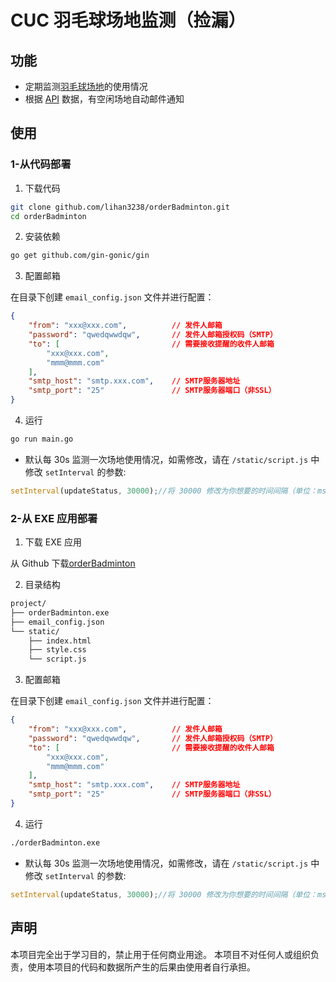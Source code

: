 # CUC 羽毛球场地监测（捡漏）

## 功能

- 定期监测[羽毛球场地](https://workflow.cuc.edu.cn/reservation/fe/site/appointmentscreen?id=1293)的使用情况
- 根据 [API](https://workflow.cuc.edu.cn/reservation/api/resource/large-screen?id=1293) 数据，有空闲场地自动邮件通知

## 使用

### 1-从代码部署

1. 下载代码

```bash
git clone github.com/lihan3238/orderBadminton.git
cd orderBadminton
```

2. 安装依赖

```bash
go get github.com/gin-gonic/gin
```

3. 配置邮箱

在目录下创建 `email_config.json` 文件并进行配置：

```json
{
    "from": "xxx@xxx.com",          // 发件人邮箱
    "password": "qwedqwwdqw",       // 发件人邮箱授权码（SMTP）
    "to": [                         // 需要接收提醒的收件人邮箱
        "xxx@xxx.com",
        "mmm@mmm.com"
    ],
    "smtp_host": "smtp.xxx.com",    // SMTP服务器地址
    "smtp_port": "25"               // SMTP服务器端口（非SSL）
}
```

4. 运行

```bash
go run main.go
```

- 默认每 30s 监测一次场地使用情况，如需修改，请在 `/static/script.js` 中修改 `setInterval` 的参数:

```js
setInterval(updateStatus, 30000);//将 30000 修改为你想要的时间间隔（单位：ms）
```

### 2-从 EXE 应用部署

1. 下载 EXE 应用

从 Github 下载[orderBadminton](https://github.com/lihan3238/orderBadminton/releases/latest)

2. 目录结构
    
```bash
project/
├── orderBadminton.exe
├── email_config.json
└── static/
    ├── index.html
    ├── style.css
    └── script.js
```

3. 配置邮箱

在目录下创建 `email_config.json` 文件并进行配置：

```json
{
    "from": "xxx@xxx.com",          // 发件人邮箱
    "password": "qwedqwwdqw",       // 发件人邮箱授权码（SMTP）
    "to": [                         // 需要接收提醒的收件人邮箱
        "xxx@xxx.com",
        "mmm@mmm.com"
    ],
    "smtp_host": "smtp.xxx.com",    // SMTP服务器地址
    "smtp_port": "25"               // SMTP服务器端口（非SSL）
}
```

4. 运行

```bash
./orderBadminton.exe
```

- 默认每 30s 监测一次场地使用情况，如需修改，请在 `/static/script.js` 中修改 `setInterval` 的参数:

```js
setInterval(updateStatus, 30000);//将 30000 修改为你想要的时间间隔（单位：ms）
```


## 声明

本项目完全出于学习目的，禁止用于任何商业用途。
本项目不对任何人或组织负责，使用本项目的代码和数据所产生的后果由使用者自行承担。